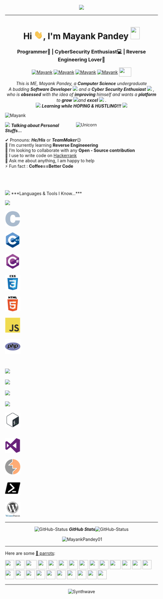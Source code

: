 <!-- <img align="right" alt="GIF" height="160px" src="https://media.giphy.com/media/du3J3cXyzhj75IOgvA/giphy.gif" /> -->

<p align="center">
  <img src="https://camo.githubusercontent.com/992babdffd8c74a1502de375fbdf7e4d54773242/68747470733a2f2f6d656469612e67697068792e636f6d2f6d656469612f53576f536b4e36447854737a71494b4571762f67697068792e676966" height="300"/>
</p>
<hr>
<h1 align="center">Hi <img src="https://github.com/MayankPandey01/MayankPandey01/blob/main/Hi.gif" width="30px">, I'm Mayank Pandey <img src="https://cultofthepartyparrot.com/parrots/hd/dealwithitnowparrot.gif" width="30" height="40"/></h1>

<h3 align="center">Programmer🚀 | CyberSecurity Enthusiast💻 | Reverse Engineering Lover💙</h3>
<p align="center">
<a href="https://www.linkedin.com/in/mayank-pandey-849262209/" target="blank"><img align="center" src="https://cdn.jsdelivr.net/npm/simple-icons@3.0.1/icons/linkedin.svg" alt="Mayank" height="30" width="40" /></a>
<a href="https://www.facebook.com/mesmerizing.mayank.7/" target="blank"><img align="center" src="https://cdn.jsdelivr.net/npm/simple-icons@3.0.1/icons/facebook.svg" alt="Mayank" height="30" width="40" /></a>
<a href="https://www.hackerrank.com/Mayank__01" target="blank"><img align="center" src="https://cdn.jsdelivr.net/npm/simple-icons@3.0.1/icons/hackerrank.svg" alt="Mayank" height="30" width="40" /></a>
<a href="https://www.twitter.com/Mayank_pandey01" target="blank"><img align="center" src="https://simpleicons.org/icons/twitter.svg" alt="Mayank" height="30" width="40" /></a>
 <a href = "mailto: mayankraj956@gmail.com"><img align="center" src="https://simpleicons.org/icons/gmail.svg" height="30" width="40" /></a>
</p>
</p>



<p align="center">
  <em>
    This is ME, Mayank Pandey, a <b>Computer Science</b> undergraduate <br>
    A budding <b>Software Developer</b> <img src="https://github.com/TheDudeThatCode/TheDudeThatCode/blob/master/Assets/Developer.gif" width="30px"> and a <b>Cyber Security Enthusiast</b>&nbsp;<img src="https://github.com/TheDudeThatCode/TheDudeThatCode/blob/master/Assets/Designer.gif" width="36px">&nbsp,<br>who is <b>obsessed</b>
    with the idea of <b>improving</b> himself and wants a <b>platform</b> to 
    <b>grow</b> <img src="https://github.com/TheDudeThatCode/TheDudeThatCode/blob/master/Assets/Rocket.gif" width="18px">and 
    <b>excel</b> <img src="https://github.com/TheDudeThatCode/TheDudeThatCode/blob/master/Assets/Medal.gif" width="20px">&nbsp.
  </em> 
  <br>
  <img src="https://media.giphy.com/media/VgCDAzcKvsR6OM0uWg/giphy.gif" width="50" /> <b><i>Learning while HOPING & HUSTLING!!!</i></b> <img src="https://media.giphy.com/media/7j2hfyeVcDtf2/giphy.gif" width="50" />
</p>

<p align="left"> <img src="https://komarev.com/ghpvc/?username=MayankPandey01&label=Profile%20views&color=0e75b6&style=flat" alt="Mayank" /> </p>

<img align="right" width=270px alt="Unicorn" src="https://media.giphy.com/media/3ohs4BSacFKI7A717y/giphy.gif" />


<img src="https://media.giphy.com/media/ObNTw8Uzwy6KQ/giphy.gif" width="30px">&nbsp;***Talking about Personal Stuffs...***

✔ Pronouns: ***He/His*** or ***TeamMaker***😉 <br>
🌱 I’m currently learning **Reverse Engineeering** <br>
👯 I’m looking to collaborate with any **Open - Source contribution**<br>
🔭 I use to write code on [Hackerrank](https://www.hackerrank.com/Mayank__01) <br>
💬 Ask me about anything, I am happy to help <br>
⚡ Fun fact : **Coffee==Better Code**<br><br><br><br>
 
<p>
<img src="https://camo.githubusercontent.com/63371d36886ee658f5a97401f393e1ab1684b2fd3de674b8f5efc7d410b2a3d0/68747470733a2f2f6d656469612e67697068792e636f6d2f6d656469612f57556c706c634d704f43456d5447427442572f67697068792e676966" width="30px">&nbsp;***Languages & Tools I Know...***
<p align="left">
  
  <code><img height="50" src="https://github.com/uannabi/-/blob/master/resource/python-icon.svg"></code><code> 
  <code> <img height="50" src="https://raw.githubusercontent.com/devicons/devicon/master/icons/c/c-original.svg"> </code>
  <code> <img height="50" src="https://raw.githubusercontent.com/devicons/devicon/master/icons/cplusplus/cplusplus-original.svg"> </code>
  <code> <img height="50" src="https://github.com/devicons/devicon/blob/master/icons/csharp/csharp-original.svg"> </code>
  <code> <img height="50" src="https://raw.githubusercontent.com/devicons/devicon/master/icons/css3/css3-original-wordmark.svg"> </code>
  <code> <img height="50" src="https://github.com/devicons/devicon/blob/master/icons/html5/html5-original-wordmark.svg"> </code>
  <code> <img height="50" src="https://raw.githubusercontent.com/devicons/devicon/master/icons/javascript/javascript-original.svg"> </code>
  <code> <img height="50" src="https://github.com/devicons/devicon/blob/master/icons/php/php-original.svg"> </code>
  
  
  <img height="50" src="https://github.com/uannabi/-/blob/master/resource/dj.svg"> </code>
  <code> <img height="50" src="https://github.com/uannabi/-/blob/master/resource/docker-ar21.svg"> </code>
  <code> <img height="50" src="https://github.com/uannabi/-/blob/master/resource/git.svg"> </code>
  <code> <img height="50" src="https://github.com/uannabi/-/blob/master/resource/linux-ar21.svg"> </code>
  <code> <img height="50" src="https://github.com/devicons/devicon/blob/master/icons/bash/bash-original.svg"> </code>
  
  <code> <img height="50" src="https://github.com/devicons/devicon/blob/master/icons/visualstudio/visualstudio-plain.svg"> </code>
  <code> <img height="50" src="https://github.com/MayankPandey01/MayankPandey01/blob/main/iconfinder_BurpSuite_3246741.png"> </code>
  <code> <img height="50" src="https://github.com/MayankPandey01/MayankPandey01/blob/main/powershell-svgrepo-com.svg"> </code>
  <code> <img height="50" src="https://github.com/devicons/devicon/blob/master/icons/wordpress/wordpress-original.svg"> </code>
  
  </p>
  
 
  <hr>
  <p align="center">
 <img src="https://media.giphy.com/media/8UHRm5oY4k4FDxq5QG/giphy.gif" width="30px" alt="GitHub-Status"/>&nbsp;<i><b>GitHub Stats</b></i><img src="https://media.giphy.com/media/8UHRm5oY4k4FDxq5QG/giphy.gif" width="30px" alt="GitHub-Status"/></p>
 
<!-- <p><img align="left" src="https://github-readme-stats.vercel.app/api/top-langs?username=MayankPandey01&show_icons=true&locale=en&layout=compact&theme=tokyonight" alt="MayankPandey01" /></p> use width="410" in stats after enabling this-->

<p align="center">&nbsp;<img align="center" src="https://github-readme-stats.vercel.app/api?username=MayankPandey01&show_icons=true&locale=en&theme=tokyonight" alt="MayankPandey01" /></p>

 <!-- ![GitHub streak stats](https://github-readme-streak-stats.herokuapp.com/?user=MayankPandey01) -->
<hr>

Here are some [🦜 parrots](https://cultofthepartyparrot.com):

<div>
    <img src="https://cultofthepartyparrot.com/parrots/hd/githubparrot.gif" width="30" height="30"/>
    <img src="https://cultofthepartyparrot.com/flags/hd/indiaparrot.gif" width="30" height="30"/>
    <img src="https://cultofthepartyparrot.com/parrots/asyncparrot.gif" width="36" height="30"/>
    <img src="https://cultofthepartyparrot.com/parrots/exceptionallyfastparrot.gif" width="30" height="30"/>
    <img src="https://cultofthepartyparrot.com/parrots/hd/60fpsparrot.gif" width="30" height="30"/>
    <img src="https://cultofthepartyparrot.com/parrots/hd/jumpingparrot.gif" width="30" height="30"/>
    <img src="https://cultofthepartyparrot.com/parrots/hd/opensourceparrot.gif" width="30" height="30"/>
    <img src="https://cultofthepartyparrot.com/parrots/hd/dealwithitnowparrot.gif" width="30" height="30"/>
    <img src="https://cultofthepartyparrot.com/parrots/hd/hypnoparrotlight.gif" width="30" height="30"/>
    <img src="https://cultofthepartyparrot.com/parrots/databaseparrot.gif" width="30" height="30"/>
    <img src="https://cultofthepartyparrot.com/parrots/fixparrot.gif" width="36" height="30"/>
    <img src="https://cultofthepartyparrot.com/parrots/hd/laptop_parrot.gif" width="30" height="30"/>
    <img src="https://cultofthepartyparrot.com/parrots/hd/spinningparrot.gif" width="30" height="30"/>
    <img src="https://cultofthepartyparrot.com/parrots/hd/levitationparrot.gif" width="30" height="30"/>
    <img src="https://cultofthepartyparrot.com/parrots/hd/meldparrot.gif" width="30" height="30"/>
    <img src="https://cultofthepartyparrot.com/parrots/slomoparrot.gif" width="30" height="30"/>
    <img src="https://cultofthepartyparrot.com/parrots/hd/moonwalkingparrot.gif" width="30" height="30"/>
    <img src="https://cultofthepartyparrot.com/parrots/hd/stableparrot.gif" width="30" height="30"/>
    <img src="https://cultofthepartyparrot.com/parrots/hd/scienceparrot.gif" width="30" height="30"/>
    <img src="https://cultofthepartyparrot.com/parrots/hd/pirateparrot.gif" width="30" height="30"/>
    <img src="https://cultofthepartyparrot.com/parrots/hd/footballparrot.gif" width="30" height="30"/>
    <img src="https://cultofthepartyparrot.com/parrots/hd/illuminatiparrot.gif" width="30" height="30"/>
    <img src="https://cultofthepartyparrot.com/parrots/hd/hypnoparrotdark.gif" width="30" height="30"/>
    <img src="https://cultofthepartyparrot.com/parrots/hd/mustacheparrot.gif" width="30" height="30"/>
</div>

<hr>



<p align="center"><img src="https://thumbs.gfycat.com/GoodnaturedFondGaur-size_restricted.gif" alt="Synthwave" height="300" width="500"></p>

<!--
**MayankPandey01/MayankPandey01** is a ✨ _special_ ✨ repository because its `README.md` (this file) appears on your GitHub profile.

Here are some ideas to get you started:

- 🔭 I’m currently working on ...
- 🌱 I’m currently learning ...
- 👯 I’m looking to collaborate on ...
- 🤔 I’m looking for help with ...
- 💬 Ask me about ...💬
- 📫 How to reach me: ...
- 😄 Pronouns: ...
- ⚡ Fun fact: ...
-->
